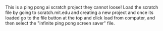 This is a ping pong ai scratch project they cannot loose!
Load the scratch file by going to scratch.mit.edu and creating a new project and once its loaded go to the file button at the top and click load from computer, and then select the "infinite ping pong screen saver" file.
